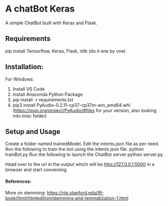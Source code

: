 # A chatBot Keras
A simple ChatBot built with Keras and Flask.

## Requirements
pip install Tensorflow, Keras, Flask, nltk
(do it one by one)

## Installation:
For Windows:
1. Install VS Code   
2. Install Anaconda Python Package   
3. pip install -r requirements.txt   
4. pip3 install PyAudio-0.2.11-cp37-cp37m-win_amd64.whl   
(https://pypi.org/project/PyAudio/#files for your version, also looking into misc folder)


## Setup and Usage
Create a folder named trainedModel.
Edit the intents.json file as per need.
Run the following to train the bot using the intents.json file.
python trainBot.py 
Run the following to launch the ChatBot server
python server.py

Head over to the url in the output which will be http://127.0.0.1:5000 in a browser and start conversing

#### References:
More on stemming: https://nlp.stanford.edu/IR-book/html/htmledition/stemming-and-lemmatization-1.html
